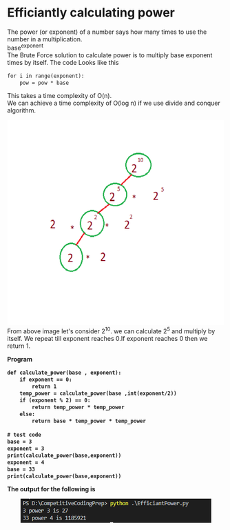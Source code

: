 # Efficiantly calculating power
The power (or exponent) of a number says how many times to use the number in a multiplication.  
base<sup>exponent</sup>  
The Brute Force solution to calculate power is to multiply base exponent times by itself. 
The code Looks like this

    for i in range(exponent):
		pow = pow * base

This takes a time complexity of O(n).  
We can achieve a time complexity of O(log n) if we use divide and conquer algorithm.
<div align='center'>
    <img src='power.png'/>
</div> 
From above image let's consider 2<sup>10</sup>. we can calculate 2<sup>5</sup> and multiply by itself. We repeat till exponent reaches 0.If exponent reaches 0 then we return 1.      
  
<b>Program<b>  

    def calculate_power(base , exponent):
        if exponent == 0:
            return 1
        temp_power = calculate_power(base ,int(exponent/2))
        if (exponent % 2) == 0:
            return temp_power * temp_power
        else:
            return base * temp_power * temp_power

    # test code
    base = 3
    exponent = 3
    print(calculate_power(base,exponent))
    exponent = 4
    base = 33
    print(calculate_power(base,exponent))

The output for the following is  
 <div align='center'>
    <img src='Output.png'/>
</div> 
